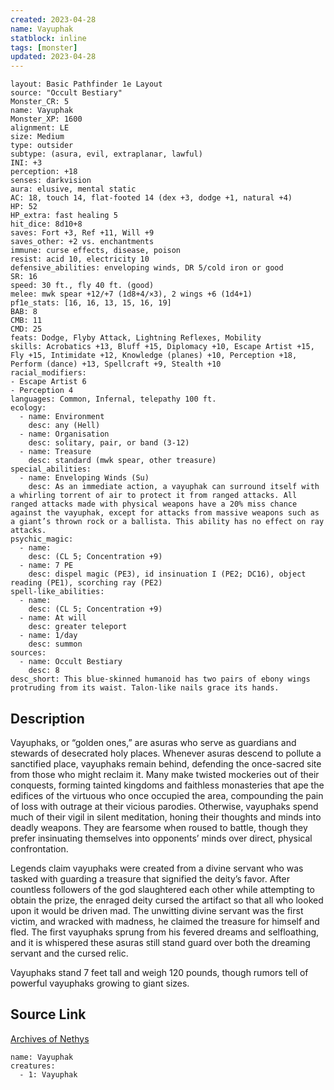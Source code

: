```yaml
---
created: 2023-04-28
name: Vayuphak
statblock: inline
tags: [monster]
updated: 2023-04-28
---
```

```statblock
layout: Basic Pathfinder 1e Layout
source: "Occult Bestiary"
Monster_CR: 5
name: Vayuphak
Monster_XP: 1600
alignment: LE
size: Medium
type: outsider
subtype: (asura, evil, extraplanar, lawful)
INI: +3
perception: +18
senses: darkvision
aura: elusive, mental static
AC: 18, touch 14, flat-footed 14 (dex +3, dodge +1, natural +4)
HP: 52
HP_extra: fast healing 5
hit_dice: 8d10+8
saves: Fort +3, Ref +11, Will +9
saves_other: +2 vs. enchantments
immune: curse effects, disease, poison
resist: acid 10, electricity 10
defensive_abilities: enveloping winds, DR 5/cold iron or good
SR: 16
speed: 30 ft., fly 40 ft. (good)
melee: mwk spear +12/+7 (1d8+4/×3), 2 wings +6 (1d4+1)
pf1e_stats: [16, 16, 13, 15, 16, 19]
BAB: 8
CMB: 11
CMD: 25
feats: Dodge, Flyby Attack, Lightning Reflexes, Mobility
skills: Acrobatics +13, Bluff +15, Diplomacy +10, Escape Artist +15, Fly +15, Intimidate +12, Knowledge (planes) +10, Perception +18, Perform (dance) +13, Spellcraft +9, Stealth +10
racial_modifiers:
- Escape Artist 6
- Perception 4
languages: Common, Infernal, telepathy 100 ft.
ecology:
  - name: Environment
    desc: any (Hell)
  - name: Organisation
    desc: solitary, pair, or band (3-12)
  - name: Treasure
    desc: standard (mwk spear, other treasure)
special_abilities:
  - name: Enveloping Winds (Su)
    desc: As an immediate action, a vayuphak can surround itself with a whirling torrent of air to protect it from ranged attacks. All ranged attacks made with physical weapons have a 20% miss chance against the vayuphak, except for attacks from massive weapons such as a giant’s thrown rock or a ballista. This ability has no effect on ray attacks.
psychic_magic:
  - name:
    desc: (CL 5; Concentration +9)
  - name: 7 PE
    desc: dispel magic (PE3), id insinuation I (PE2; DC16), object reading (PE1), scorching ray (PE2)
spell-like_abilities:
  - name:
    desc: (CL 5; Concentration +9)
  - name: At will
    desc: greater teleport
  - name: 1/day
    desc: summon
sources:
  - name: Occult Bestiary
    desc: 8
desc_short: This blue-skinned humanoid has two pairs of ebony wings protruding from its waist. Talon-like nails grace its hands.
```
## Description
Vayuphaks, or “golden ones,” are asuras who serve as guardians and stewards of desecrated holy places. Whenever asuras descend to pollute a sanctified place, vayuphaks remain behind, defending the once-sacred site from those who might reclaim it. Many make twisted mockeries out of their conquests, forming tainted kingdoms and faithless monasteries that ape the edifices of the virtuous who once occupied the area, compounding the pain of loss with outrage at their vicious parodies. Otherwise, vayuphaks spend much of their vigil in silent meditation, honing their thoughts and minds into deadly weapons. They are fearsome when roused to battle, though they prefer insinuating themselves into opponents’ minds over direct, physical confrontation.

Legends claim vayuphaks were created from a divine servant who was tasked with guarding a treasure that signified the deity’s favor. After countless followers of the god slaughtered each other while attempting to obtain the prize, the enraged deity cursed the artifact so that all who looked upon it would be driven mad. The unwitting divine servant was the first victim, and wracked with madness, he claimed the treasure for himself and fled. The first vayuphaks sprung from his fevered dreams and selfloathing, and it is whispered these asuras still stand guard over both the dreaming servant and the cursed relic.

Vayuphaks stand 7 feet tall and weigh 120 pounds, though rumors tell of powerful vayuphaks growing to giant sizes.
## Source Link
[Archives of Nethys](https://aonprd.com/MonsterDisplay.aspx?ItemName=Vayuphak)
```encounter-table
name: Vayuphak
creatures:
  - 1: Vayuphak
```
